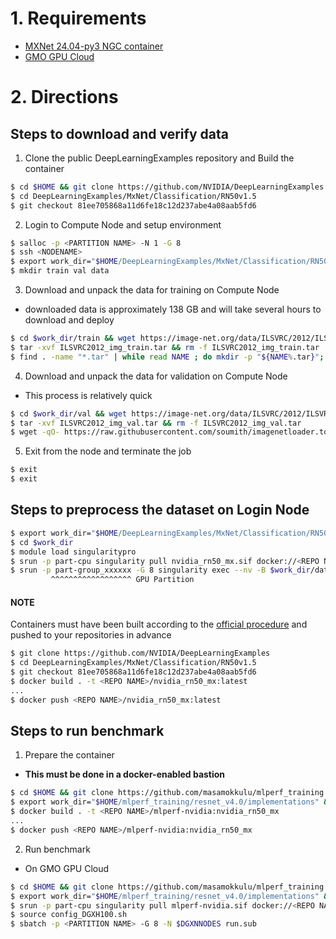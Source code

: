 # 1. Requirements
* [MXNet 24.04-py3 NGC container](https://ngc.nvidia.com/catalog/containers/nvidia:mxnet)
* [GMO GPU Cloud](https://gpucloud.gmo/)

# 2. Directions
## Steps to download and verify data
1.  Clone the public DeepLearningExamples repository and Build the container
```bash
$ cd $HOME && git clone https://github.com/NVIDIA/DeepLearningExamples
$ cd DeepLearningExamples/MxNet/Classification/RN50v1.5
$ git checkout 81ee705868a11d6fe18c12d237abe4a08aab5fd6
```
2. Login to Compute Node and setup environment
```bash
$ salloc -p <PARTITION NAME> -N 1 -G 8
$ ssh <NODENAME>
$ export work_dir="$HOME/DeepLearningExamples/MxNet/Classification/RN50v1.5" && cd $work_dir
$ mkdir train val data
```
3. Download and unpack the data for training on Compute Node
* downloaded data is approximately 138 GB and will take several hours to download and deploy
```bash
$ cd $work_dir/train && wget https://image-net.org/data/ILSVRC/2012/ILSVRC2012_img_train.tar --no-check-certificate
$ tar -xvf ILSVRC2012_img_train.tar && rm -f ILSVRC2012_img_train.tar
$ find . -name "*.tar" | while read NAME ; do mkdir -p "${NAME%.tar}"; tar -xvf "${NAME}" -C "${NAME%.tar}"; rm -f "${NAME}"; done
```
4. Download and unpack the data for validation on Compute Node
* This process is relatively quick
```bash
$ cd $work_dir/val && wget https://image-net.org/data/ILSVRC/2012/ILSVRC2012_img_val.tar --no-check-certificate
$ tar -xvf ILSVRC2012_img_val.tar && rm -f ILSVRC2012_img_val.tar
$ wget -qO- https://raw.githubusercontent.com/soumith/imagenetloader.torch/master/valprep.sh | bash
```
5. Exit from the node and terminate the job
```bash
$ exit
$ exit
```
## Steps to preprocess the dataset on Login Node
```bash
$ export work_dir="$HOME/DeepLearningExamples/MxNet/Classification/RN50v1.5"
$ cd $work_dir
$ module load singularitypro
$ srun -p part-cpu singularity pull nvidia_rn50_mx.sif docker://<REPO NAME>/nvidia_rn50_mx:latest
$ srun -p part-group_xxxxxx -G 8 singularity exec --nv -B $work_dir/data:/data nvidia_rn50_mx.sif ./scripts/prepare_imagenet.sh $work_dir /data
         ^^^^^^^^^^^^^^^^^^ GPU Partition
```
#### NOTE
Containers must have been built according to the [official procedure](https://github.com/mlcommons/training_results_v4.0/tree/main/NVIDIA/benchmarks/resnet/implementations/h200_ngc24.04_mxnet#steps-to-download-and-verify-data) and pushed to your repositories in advance
```bash
$ git clone https://github.com/NVIDIA/DeepLearningExamples
$ cd DeepLearningExamples/MxNet/Classification/RN50v1.5
$ git checkout 81ee705868a11d6fe18c12d237abe4a08aab5fd6
$ docker build . -t <REPO NAME>/nvidia_rn50_mx:latest
...
$ docker push <REPO NAME>/nvidia_rn50_mx:latest
```

## Steps to run benchmark
1. Prepare the container
* **This must be done in a docker-enabled bastion**
```bash
$ cd $HOME && git clone https://github.com/masamokkulu/mlperf_training.git
$ export work_dir="$HOME/mlperf_training/resnet_v4.0/implementations" && cd $work_dir
$ docker build . -t <REPO NAME>/mlperf-nvidia:nvidia_rn50_mx
...
$ docker push <REPO NAME>/mlperf-nvidia:nvidia_rn50_mx
```
2. Run benchmark
* On GMO GPU Cloud
```bash
$ cd $HOME && git clone https://github.com/masamokkulu/mlperf_training.git
$ export work_dir="$HOME/mlperf_training/resnet_v4.0/implementations" && cd $work_dir
$ srun -p part-cpu singularity pull mlperf-nvidia.sif docker://<REPO NAME>/mlperf-nvidia:nvidia_rn50_mx
$ source config_DGXH100.sh
$ sbatch -p <PARTITION NAME> -G 8 -N $DGXNNODES run.sub
```
